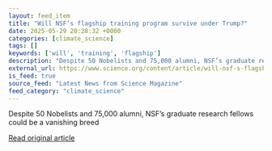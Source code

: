 ```yaml
---
layout: feed_item
title: "Will NSF’s flagship training program survive under Trump?"
date: 2025-05-29 20:28:32 +0000
categories: [climate_science]
tags: []
keywords: ['will', 'training', 'flagship']
description: "Despite 50 Nobelists and 75,000 alumni, NSF’s graduate research fellows could be a vanishing breed"
external_url: https://www.science.org/content/article/will-nsf-s-flagship-training-program-survive-under-trump
is_feed: true
source_feed: "Latest News from Science Magazine"
feed_category: "climate_science"
---
```


Despite 50 Nobelists and 75,000 alumni, NSF’s graduate research fellows could be a vanishing breed

[Read original article](https://www.science.org/content/article/will-nsf-s-flagship-training-program-survive-under-trump)
